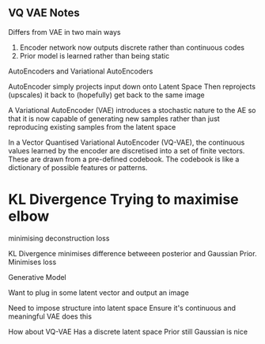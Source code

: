 ## VQ VAE Notes

Differs from VAE in two main ways

1. Encoder network now outputs discrete rather than continuous codes
2. Prior model is learned rather than being static

AutoEncoders and Variational AutoEncoders

AutoEncoder simply projects input down onto Latent Space
Then reprojects (upscales) it back to (hopefully) get back to the same image

A Variational AutoEncoder (VAE) introduces a stochastic nature to the AE so that it
is now capable of generating new samples rather than just reproducing existing samples from the latent space

In a Vector Quantised Variational AutoEncoder (VQ-VAE), the continuous values learned by the encoder
are discretised into a set of finite vectors. These are drawn from a pre-defined codebook. The codebook
is like a dictionary of possible features or patterns.

KL Divergence
Trying to maximise elbow
=
minimising deconstruction loss

KL Divergence minimises difference betweeen posterior and Gaussian Prior.
Minimises loss

Generative Model

Want to plug in some latent vector and output an image

Need to impose structure into latent space
Ensure it's continuous and meaningful
VAE does this

How about VQ-VAE
Has a discrete latent space
Prior still Gaussian is nice
